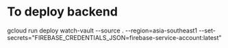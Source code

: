 # To deploy backend
gcloud run deploy watch-vault --source . --region=asia-southeast1 --set-secrets="FIREBASE_CREDENTIALS_JSON=firebase-service-account:latest"